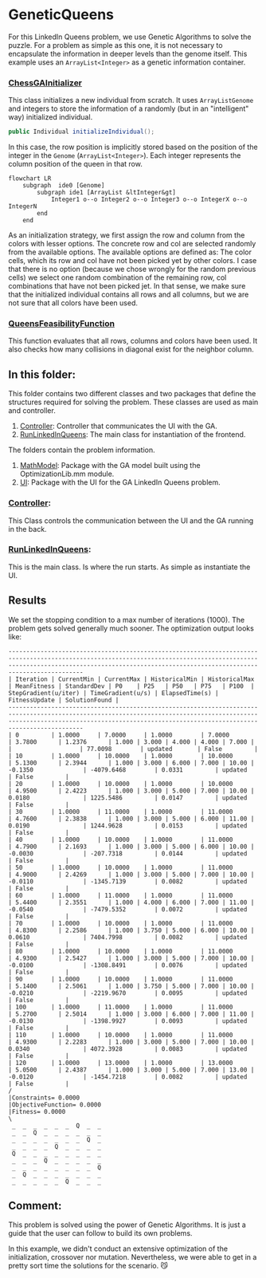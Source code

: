 # GeneticQueens
For this LinkedIn Queens problem, we use Genetic Algorithms to solve the puzzle.
For a problem as simple as this one, it is not necessary to encapsulate the information in deeper levels than the genome itself. This example
uses an `ArrayList<Integer>` as a genetic information container.

### [ChessGAInitializer](https://github.com/SergioOyaga/LinkedInOptimizationExamples/blob/master/src/main/java/org/soyaga/examples/Queens/GA/QueensGAInitializer.java)
This class initializes a new individual from scratch.
It uses `ArrayListGenome` and integers to store the information of a randomly (but in an "intelligent" way) initialized individual.
````java
public Individual initializeIndividual();
````
In this case, the row position is implicitly stored based on the position of the integer in the `Genome`
(`ArrayList<Integer>`). Each integer represents the column position of the queen in that row.

````mermaid
flowchart LR
    subgraph  ide0 [Genome]
        subgraph ide1 [ArrayList &ltInteger&gt]
            Integer1 o--o Integer2 o--o Integer3 o--o IntegerX o--o IntegerN
        end
    end
````

As an initialization strategy, we first assign the row and column from the colors with lesser options. The concrete row and col
are selected randomly from the available options. The available options are defined as: The color cells, which its row 
and col have not been picked yet by other colors. I case that there is no option (because we chose wrongly for the 
random previous cells) we select one random combination of the remaining row, col combinations that have not been picked jet. 
In that sense, we make sure that the initialized individual contains all rows and all columns, but we are not sure that 
all colors have been used.

### [QueensFeasibilityFunction](https://github.com/SergioOyaga/LinkedInOptimizationExamples/blob/master/src/main/java/org/soyaga/examples/Queens/GA/Evaluable/QueensFeasibilityFunction.java)
This function evaluates that all rows, columns and colors have been used. It also checks how many collisions in diagonal exist for the neighbor column.


## In this folder:
This folder contains two different classes and two packages that define the structures required for solving the problem.
These classes are used as main and controller.
1. [Controller](#controller): Controller that communicates the UI with the GA.
2. [RunLinkedInQueens](#runlinkedinQueens): The main class for instantiation of the frontend.

The folders contain the problem information.
1. [MathModel](https://github.com/SergioOyaga/LinkedInOptimizationExamples/blob/master/src/main/java/org/soyaga/examples/Queens/GeneticQueens/GA/):
    Package with the GA model built using the OptimizationLib.mm module.
2. [UI](https://github.com/SergioOyaga/LinkedInOptimizationExamples/blob/master/src/main/java/org/soyaga/examples/Queens/GeneticQueens/UI/):
   Package with the UI for the GA LinkedIn Queens problem.

### [Controller](https://github.com/SergioOyaga/LinkedInOptimizationExamples/blob/master/src/main/java/org/soyaga/examples/Queens/GeneticQueens/Controller.java):
This Class controls the communication between the UI and the GA running in the back.

### [RunLinkedInQueens](https://github.com/SergioOyaga/LinkedInOptimizationExamples/blob/master/src/main/java/org/soyaga/examples/Queens/GeneticQueens/RunLinkedInQueens.java):
This is the main class. Is where the run starts. As simple as instantiate the UI.


## Results
We set the stopping condition to a max number of iterations (1000). The problem gets solved generally much sooner.
The optimization output looks like:
`````
---------------------------------------------------------------------------------------------------------------------------------------------------------------------------------------------------------------------------------------
| Iteration | CurrentMin | CurrentMax | HistoricalMin | HistoricalMax | MeanFitness | StandardDev | P0    | P25   | P50   | P75   | P100  | StepGradient(u/iter) | TimeGradient(u/s) | ElapsedTime(s) | FitnessUpdate | SolutionFound |
---------------------------------------------------------------------------------------------------------------------------------------------------------------------------------------------------------------------------------------
| 0         | 1.0000     | 7.0000     | 1.0000        | 7.0000        | 3.7800      | 1.2376      | 1.000 | 3.000 | 4.000 | 4.000 | 7.000 |                      |                   | 77.0098        | updated       | False         |
| 10        | 1.0000     | 10.0000    | 1.0000        | 10.0000       | 5.1300      | 2.3944      | 1.000 | 3.000 | 6.000 | 7.000 | 10.00 | -0.1350              | -4079.6468        | 0.0331         | updated       | False         |
| 20        | 1.0000     | 10.0000    | 1.0000        | 10.0000       | 4.9500      | 2.4223      | 1.000 | 3.000 | 5.000 | 7.000 | 10.00 | 0.0180               | 1225.5486         | 0.0147         | updated       | False         |
| 30        | 1.0000     | 11.0000    | 1.0000        | 11.0000       | 4.7600      | 2.3838      | 1.000 | 3.000 | 5.000 | 6.000 | 11.00 | 0.0190               | 1244.9628         | 0.0153         | updated       | False         |
| 40        | 1.0000     | 10.0000    | 1.0000        | 11.0000       | 4.7900      | 2.1693      | 1.000 | 3.000 | 5.000 | 6.000 | 10.00 | -0.0030              | -207.7318         | 0.0144         | updated       | False         |
| 50        | 1.0000     | 10.0000    | 1.0000        | 11.0000       | 4.9000      | 2.4269      | 1.000 | 3.000 | 5.000 | 7.000 | 10.00 | -0.0110              | -1345.7139        | 0.0082         | updated       | False         |
| 60        | 1.0000     | 11.0000    | 1.0000        | 11.0000       | 5.4400      | 2.3551      | 1.000 | 4.000 | 6.000 | 7.000 | 11.00 | -0.0540              | -7479.5352        | 0.0072         | updated       | False         |
| 70        | 1.0000     | 10.0000    | 1.0000        | 11.0000       | 4.8300      | 2.2586      | 1.000 | 3.750 | 5.000 | 6.000 | 10.00 | 0.0610               | 7404.7998         | 0.0082         | updated       | False         |
| 80        | 1.0000     | 10.0000    | 1.0000        | 11.0000       | 4.9300      | 2.5427      | 1.000 | 3.000 | 5.000 | 7.000 | 10.00 | -0.0100              | -1308.8491        | 0.0076         | updated       | False         |
| 90        | 1.0000     | 10.0000    | 1.0000        | 11.0000       | 5.1400      | 2.5061      | 1.000 | 3.750 | 5.000 | 7.000 | 10.00 | -0.0210              | -2219.9670        | 0.0095         | updated       | False         |
| 100       | 1.0000     | 11.0000    | 1.0000        | 11.0000       | 5.2700      | 2.5014      | 1.000 | 3.000 | 6.000 | 7.000 | 11.00 | -0.0130              | -1398.9927        | 0.0093         | updated       | False         |
| 110       | 1.0000     | 10.0000    | 1.0000        | 11.0000       | 4.9300      | 2.2283      | 1.000 | 3.000 | 5.000 | 7.000 | 10.00 | 0.0340               | 4072.3928         | 0.0083         | updated       | False         |
| 120       | 1.0000     | 13.0000    | 1.0000        | 13.0000       | 5.0500      | 2.4387      | 1.000 | 3.000 | 5.000 | 7.000 | 13.00 | -0.0120              | -1454.7218        | 0.0082         | updated       | False         |
/
|Constraints= 0.0000
|ObjectiveFunction= 0.0000
|Fitness= 0.0000
\
 _  _  _  _  _  _  Q  _  _ 
 _  _  Q  _  _  _  _  _  _ 
 _  _  _  _  _  _  _  Q  _ 
 _  _  _  _  Q  _  _  _  _ 
 Q  _  _  _  _  _  _  _  _ 
 _  _  _  Q  _  _  _  _  _ 
 _  _  _  _  _  _  _  _  Q 
 _  Q  _  _  _  _  _  _  _ 
 _  _  _  _  _  Q  _  _  _ 
`````

## Comment:
This problem is solved using the power of Genetic Algorithms. It is just a guide that the user can follow 
to build its own problems.

In this example, we didn't conduct an extensive optimization of the initialization, crossover nor mutation. 
Nevertheless, we were able to get in a pretty sort time the solutions for the scenario. :smirk_cat:
